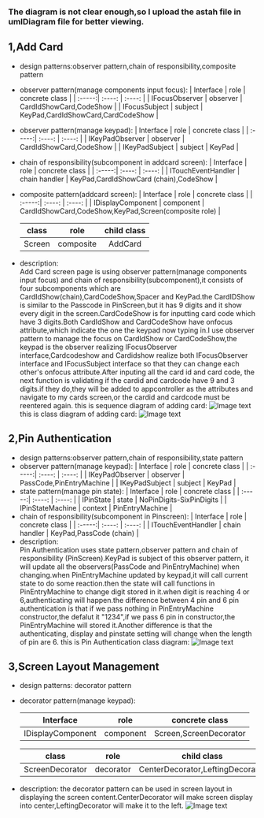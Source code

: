 ### The diagram is not clear enough,so I upload the astah file in umlDiagram file for better viewing.

## 1,Add Card 
   + design patterns:observer pattern,chain of responsibility,composite pattern
   + observer pattern(manage components input focus):
     | Interface | role | concrete class |
     | :-----:| :----: | :----: |
     | IFocusObserver | observer | CardIdShowCard,CodeShow |
     | IFocusSubject |  subject | KeyPad,CardIdShowCard,CardCodeShow |
   + observer pattern(manage keypad):
     | Interface | role | concrete class |
     | :-----:| :----: | :----: |
     | IKeyPadObserver | observer | CardIdShowCard,CodeShow |
     | IKeyPadSubject | subject | KeyPad |
   + chain of responsibility(subcomponent in addcard screen):
     | Interface | role | concrete class |
     | :-----:| :----: | :----: |
     | ITouchEventHandler | chain handler | KeyPad,CardIdShowCard (chain),CodeShow |
   + composite pattern(addcard screen):
     | Interface | role | concrete class |
     | :-----:| :----: | :----: |
     | IDisplayComponent | component | CardIdShowCard,CodeShow,KeyPad,Screen(composite role) |
     
     | class| role | child class|
     | :-----:| :----: |:----: |
     | Screen | composite | AddCard |
   + description:  
   Add Card screen page is using observer pattern(manage components input focus) and chain of responsibility(subcomponent),it consists of four subcomponents which are CardIdShow(chain),CardCodeShow,Spacer and KeyPad.the CardIDShow is similar to the Passcode in PinScreen,but it has 9 digits and it show every digit in the screen.CardCodeShow is for inputting card code which have 3 digits.Both CardIdShow and CardCodeShow have onfocus attribute,which indicate the one the keypad now typing in.I use observer pattern to manage the focus on CardIdShow or CardCodeShow,the keypad is the observer realizing IFocusObserver interface,Cardcodeshow and Cardidshow realize both IFocusObserver interface and IFocusSubject interface so that they can change each other's onfocus attribute.After inputing all the card id and card code, the next function is validating if the cardid and cardcode have 9 and 3 digits.if they do,they will be added to appcontroller as the attributes and navigate to my cards screen,or the cardid and cardcode must be reentered again.
  this is sequence diagram of adding card:
![Image text](https://github.com/nguyensjsu/cmpe202-liam-zhou/blob/master/starbucksUMLDiagram/Add%20Card%20Sequence%20Diagram.png)
  this is class diagram of adding card:
![Image text](https://github.com/nguyensjsu/cmpe202-liam-zhou/blob/master/starbucksUMLDiagram/AddCardClass.png)
## 2,Pin Authentication
   + design patterns:observer pattern,chain of responsibility,state pattern
   + observer pattern(manage keypad):
     | Interface | role | concrete class |
     | :-----:| :----: | :----: |
     | IKeyPadObserver | observer | PassCode,PinEntryMachine |
     | IKeyPadSubject | subject | KeyPad |
   + state pattern(manage pin state):
     | Interface | role | concrete class |
     | :-----:| :----: | :----: |
     | IPinState | state | NoPinDigits-SixPinDigits |
     | IPinStateMachine | context | PinEntryMachine |
   + chain of responsibility(subcomponent in Pinscreen):
     | Interface | role | concrete class |
     | :-----:| :----: | :----: |
     | ITouchEventHandler | chain handler | KeyPad,PassCode (chain) |
   + description:  
   Pin Authentication uses state pattern,observer pattern and chain of responsibility (PinScreen).KeyPad is subject of this observer pattern, it will update all the observers(PassCode and PinEntryMachine) when changing.when PinEntryMachine updated by keypad,it will call current state to do some reaction.then the state will call functions in PinEntryMachine to change digit stored in it.when digit is reaching 4 or 6,authenticating will happen.the difference between 4 pin and 6 pin authentication is that if we pass nothing in PinEntryMachine constructor,the defalut it "1234",if we pass 6 pin in constructor,the PinEntryMachine will stored it.Another difference is that the authenticating, display and pinstate setting will change when the length of pin are 6.
    this is Pin Authentication class diagram:
![Image text](https://github.com/nguyensjsu/cmpe202-liam-zhou/blob/master/starbucksUMLDiagram/pinAuthClass.png)
## 3,Screen Layout Management 
   + design patterns: decorator pattern
   + decorator pattern(manage keypad):
   
     | Interface | role | concrete class |
     | :-----:| :----: | :----: |
     | IDisplayComponent | component | Screen,ScreenDecorator |
 
     | class | role | child class |
     | :-----:| :----: | :----: |
     | ScreenDecorator | decorator | CenterDecorator,LeftingDecorator |
     
     
   + description: 
   the decorator pattern can be used in screen layout in displaying the screen content.CenterDecorator will make screen display into center,LeftingDecorator will make it to the left.
![Image text](https://github.com/nguyensjsu/cmpe202-liam-zhou/blob/master/starbucksUMLDiagram/ScreenLayoutClass.png)

